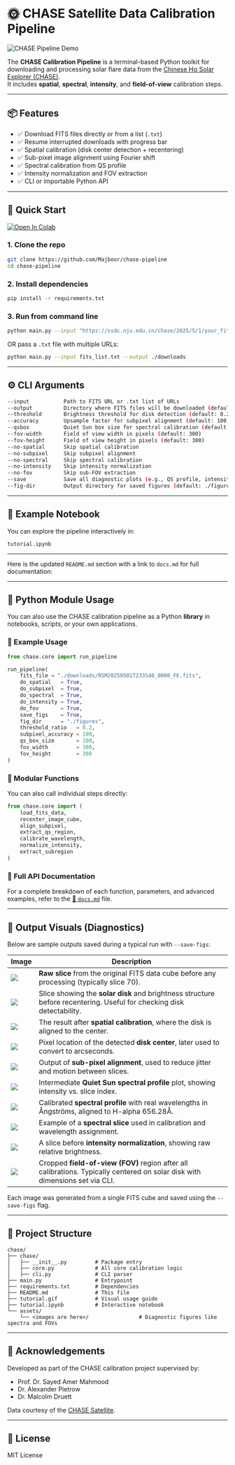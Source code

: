 # 🌞 CHASE Satellite Data Calibration Pipeline

![CHASE Pipeline Demo](./assets/tutorial.gif)

The **CHASE Calibration Pipeline** is a terminal-based Python toolkit for downloading and processing solar flare data from the [Chinese Hα Solar Explorer (CHASE)](https://ssdc.nju.edu.cn/chase/).  
It includes **spatial**, **spectral**, **intensity**, and **field-of-view** calibration steps.

---

## 📦 Features

- ✅ Download FITS files directly or from a list (`.txt`)  
- ✅ Resume interrupted downloads with progress bar  
- ✅ Spatial calibration (disk center detection + recentering)  
- ✅ Sub-pixel image alignment using Fourier shift  
- ✅ Spectral calibration from QS profile  
- ✅ Intensity normalization and FOV extraction  
- ✅ CLI or importable Python API

---

## 🚀 Quick Start
[![Open In Colab](https://colab.research.google.com/assets/colab-badge.svg)](https://colab.research.google.com/drive/1XSw8wow6hUDY-z8HOUtTTFK_kNtv7uj2?usp=sharing)

### 1. Clone the repo
```bash
git clone https://github.com/Majboor/chase-pipeline
cd chase-pipeline
````

### 2. Install dependencies

```bash
pip install -r requirements.txt
```

### 3. Run from command line

```bash
python main.py --input "https://ssdc.nju.edu.cn/chase/2025/5/1/your_fits_file.fits?...sig..." --output ./downloads --save-figs
```

OR pass a `.txt` file with multiple URLs:

```bash
python main.py --input fits_list.txt --output ./downloads
```

---

## ⚙️ CLI Arguments

```bash
--input           Path to FITS URL or .txt list of URLs  
--output          Directory where FITS files will be downloaded (default: ./downloads)  
--threshold       Brightness threshold for disk detection (default: 0.2)  
--accuracy        Upsample factor for subpixel alignment (default: 100)  
--qsbox           Quiet Sun box size for spectral calibration (default: 100)  
--fov-width       Field of view width in pixels (default: 300)  
--fov-height      Field of view height in pixels (default: 300)  
--no-spatial      Skip spatial calibration  
--no-subpixel     Skip subpixel alignment  
--no-spectral     Skip spectral calibration  
--no-intensity    Skip intensity normalization  
--no-fov          Skip sub-FOV extraction  
--save            Save all diagnostic plots (e.g., QS profile, intensity maps)  
--fig-dir         Output directory for saved figures (default: ./figures)  

```

---

## 🧪 Example Notebook

You can explore the pipeline interactively in:

```bash
tutorial.ipynb
```

---

Here is the updated `README.md` section with a link to `docs.md` for full documentation:

---

## 🧪 Python Module Usage

You can also use the CHASE calibration pipeline as a Python **library** in notebooks, scripts, or your own applications.

### 🔹 Example Usage

```python
from chase.core import run_pipeline

run_pipeline(
    fits_file = "./downloads/RSM20250501T233548_0000_FE.fits",
    do_spatial   = True,
    do_subpixel  = True,
    do_spectral  = True,
    do_intensity = True,
    do_fov       = True,
    save_figs    = True,
    fig_dir      = "./figures",
    threshold_ratio   = 0.2,
    subpixel_accuracy = 100,
    qs_box_size       = 100,
    fov_width         = 300,
    fov_height        = 300
)
```

### 🧠 Modular Functions

You can also call individual steps directly:

```python
from chase.core import (
    load_fits_data,
    recenter_image_cube,
    align_subpixel,
    extract_qs_region,
    calibrate_wavelength,
    normalize_intensity,
    extract_subregion
)
```

### 📄 Full API Documentation

For a complete breakdown of each function, parameters, and advanced examples, refer to the [📘 `docs.md`](./DOCS.md) file.

---

## 📸 Output Visuals (Diagnostics)

Below are sample outputs saved during a typical run with `--save-figs`:

| Image                                      | Description                                                                                                                  |
| ------------------------------------------ | ---------------------------------------------------------------------------------------------------------------------------- |
| ![](./assets/initial_before_slice.png) | **Raw slice** from the original FITS data cube before any processing (typically slice 70).                                   |
| ![](./assets/disk_slice.png)           | Slice showing the **solar disk** and brightness structure before recentering. Useful for checking disk detectability.        |
| ![](./assets/recentered.png)           | The result after **spatial calibration**, where the disk is aligned to the center.                                           |
| ![](./assets/pixel.png)                | Pixel location of the detected **disk center**, later used to convert to arcseconds.                                         |
| ![](./assets/subpixel.png)             | Output of **sub-pixel alignment**, used to reduce jitter and motion between slices.                                          |
| ![](./assets/spectral_profi.png)       | Intermediate **Quiet Sun spectral profile** plot, showing intensity vs. slice index.                                         |
| ![](./assets/spectral_profile.png)     | Calibrated **spectral profile** with real wavelengths in Ångströms, aligned to H-alpha 656.28Å.                              |
| ![](./assets/spectral_slice.png)       | Example of a **spectral slice** used in calibration and wavelength assignment.                                               |
| ![](./assets/before_normal.png)        | A slice before **intensity normalization**, showing raw relative brightness.                                                 |
| ![](./assets/sub-fov.png)              | Cropped **field-of-view (FOV)** region after all calibrations. Typically centered on solar disk with dimensions set via CLI. |

Each image was generated from a single FITS cube and saved using the `--save-figs` flag.

---

## 📁 Project Structure

```
chase/
├── chase/
│   ├── __init__.py         # Package entry
│   ├── core.py             # All core calibration logic
│   ├── cli.py              # CLI parser
├── main.py                 # Entrypoint
├── requirements.txt        # Dependencies
├── README.md               # This file
├── tutorial.gif            # Visual usage guide
├── tutorial.ipynb          # Interactive notebook
└── assets/
    └── <images are here>/                # Diagnostic figures like spectra and FOVs
```

---

## 🤝 Acknowledgements

Developed as part of the CHASE calibration project supervised by:

* Prof. Dr. Sayed Amer Mahmood
* Dr. Alexander Pietrow
* Dr. Malcolm Druett

Data courtesy of the [CHASE Satellite](https://ssdc.nju.edu.cn/chase/).

---

## 📜 License

MIT License

